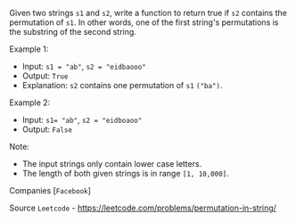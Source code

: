 Given two strings `s1` and `s2`, write a function to return true if `s2` contains the permutation of `s1`. In other words, one of the first string's permutations is the substring of the second string.

Example 1:

- Input: `s1 = "ab"`, `s2 = "eidbaooo"`
- Output: `True`
- Explanation: `s2` contains one permutation of `s1` `("ba")`.

Example 2:

- Input: `s1= "ab"`, `s2 = "eidboaoo"`
- Output: `False`
 
Note:
- The input strings only contain lower case letters.
- The length of both given strings is in range `[1, 10,000]`.

Companies [`Facebook`]

Source `Leetcode` - https://leetcode.com/problems/permutation-in-string/